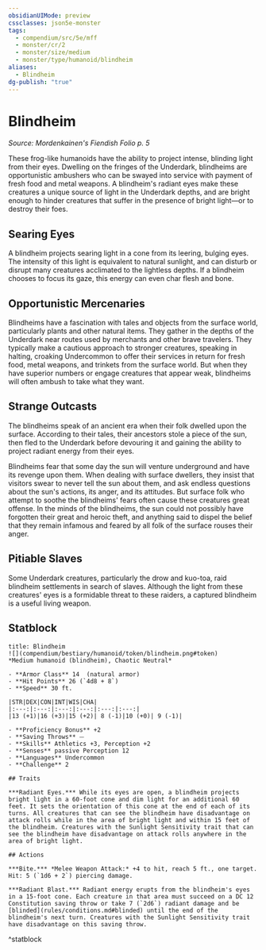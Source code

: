 ```yaml
---
obsidianUIMode: preview
cssclasses: json5e-monster
tags:
  - compendium/src/5e/mff
  - monster/cr/2
  - monster/size/medium
  - monster/type/humanoid/blindheim
aliases:
  - Blindheim
dg-publish: "true"
---
```

# Blindheim
*Source: Mordenkainen's Fiendish Folio p. 5*  

These frog-like humanoids have the ability to project intense, blinding light from their eyes. Dwelling on the fringes of the Underdark, blindheims are opportunistic ambushers who can be swayed into service with payment of fresh food and metal weapons. A blindheim's radiant eyes make these creatures a unique source of light in the Underdark depths, and are bright enough to hinder creatures that suffer in the presence of bright light—or to destroy their foes.

## Searing Eyes

A blindheim projects searing light in a cone from its leering, bulging eyes. The intensity of this light is equivalent to natural sunlight, and can disturb or disrupt many creatures acclimated to the lightless depths. If a blindheim chooses to focus its gaze, this energy can even char flesh and bone.

## Opportunistic Mercenaries

Blindheims have a fascination with tales and objects from the surface world, particularly plants and other natural items. They gather in the depths of the Underdark near routes used by merchants and other brave travelers. They typically make a cautious approach to stronger creatures, speaking in halting, croaking Undercommon to offer their services in return for fresh food, metal weapons, and trinkets from the surface world. But when they have superior numbers or engage creatures that appear weak, blindheims will often ambush to take what they want.

## Strange Outcasts

The blindheims speak of an ancient era when their folk dwelled upon the surface. According to their tales, their ancestors stole a piece of the sun, then fled to the Underdark before devouring it and gaining the ability to project radiant energy from their eyes.

Blindheims fear that some day the sun will venture underground and have its revenge upon them. When dealing with surface dwellers, they insist that visitors swear to never tell the sun about them, and ask endless questions about the sun's actions, its anger, and its attitudes. But surface folk who attempt to soothe the blindheims' fears often cause these creatures great offense. In the minds of the blindheims, the sun could not possibly have forgotten their great and heroic theft, and anything said to dispel the belief that they remain infamous and feared by all folk of the surface rouses their anger.

## Pitiable Slaves

Some Underdark creatures, particularly the drow and kuo-toa, raid blindheim settlements in search of slaves. Although the light from these creatures' eyes is a formidable threat to these raiders, a captured blindheim is a useful living weapon.

## Statblock

```ad-statblock
title: Blindheim
![](compendium/bestiary/humanoid/token/blindheim.png#token)
*Medium humanoid (blindheim), Chaotic Neutral*

- **Armor Class** 14  (natural armor)
- **Hit Points** 26 (`4d8 + 8`)
- **Speed** 30 ft.

|STR|DEX|CON|INT|WIS|CHA|
|:---:|:---:|:---:|:---:|:---:|:---:|
|13 (+1)|16 (+3)|15 (+2)| 8 (-1)|10 (+0)| 9 (-1)|

- **Proficiency Bonus** +2
- **Saving Throws** ⏤
- **Skills** Athletics +3, Perception +2
- **Senses** passive Perception 12
- **Languages** Undercommon
- **Challenge** 2

## Traits

***Radiant Eyes.*** While its eyes are open, a blindheim projects bright light in a 60-foot cone and dim light for an additional 60 feet. It sets the orientation of this cone at the end of each of its turns. All creatures that can see the blindheim have disadvantage on attack rolls while in the area of bright light and within 15 feet of the blindheim. Creatures with the Sunlight Sensitivity trait that can see the blindheim have disadvantage on attack rolls anywhere in the area of bright light.

## Actions

***Bite.*** *Melee Weapon Attack:* +4 to hit, reach 5 ft., one target. Hit: 5 (`1d6 + 2`) piercing damage.

***Radiant Blast.*** Radiant energy erupts from the blindheim's eyes in a 15-foot cone. Each creature in that area must succeed on a DC 12 Constitution saving throw or take 7 (`2d6`) radiant damage and be [blinded](rules/conditions.md#blinded) until the end of the blindheim's next turn. Creatures with the Sunlight Sensitivity trait have disadvantage on this saving throw.
```
^statblock